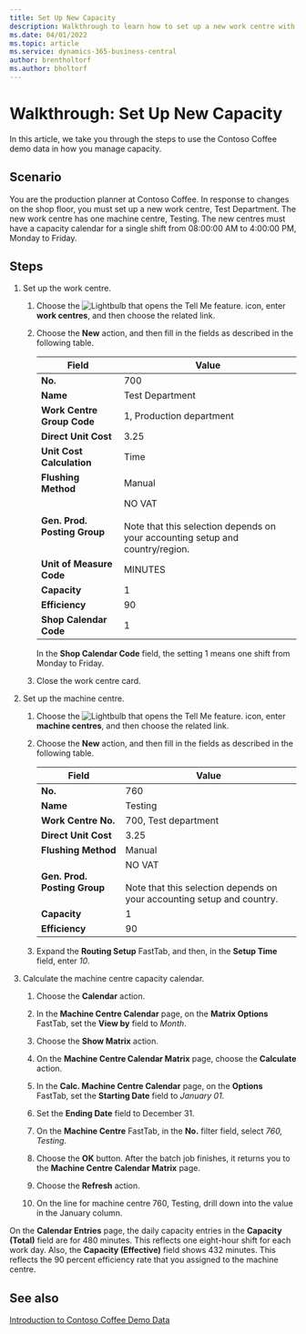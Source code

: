 ```yaml
---
title: Set Up New Capacity
description: Walkthrough to learn how to set up a new work centre with a capacity calendar for a single shift in Business Central.
ms.date: 04/01/2022
ms.topic: article
ms.service: dynamics-365-business-central
author: brentholtorf
ms.author: bholtorf
---
```


# <a name="walkthrough-set-up-new-capacity"></a>Walkthrough: Set Up New Capacity

In this article, we take you through the steps to use the Contoso Coffee demo data in how you manage capacity.  

## <a name="scenario"></a>Scenario

You are the production planner at Contoso Coffee. In response to changes on the shop floor, you must set up a new work centre, Test Department. The new work centre has one machine centre, Testing. The new centres must have a capacity calendar for a single shift from 08:00:00 AM to 4:00:00 PM, Monday to Friday.  

## <a name="steps"></a>Steps

1. Set up the work centre.

    1. Choose the ![Lightbulb that opens the Tell Me feature.](../../media/ui-search/search_small.png "Tell me what you want to do") icon, enter **work centres**, and then choose the related link.  

    2. Choose the **New** action, and then fill in the fields as described in the following table.  

        |Field  |Value  |
        |---------|---------|
        |**No.** |700|
        |**Name** |Test Department|
        |**Work Centre Group Code** |1, Production department|
        |**Direct Unit Cost**|3.25|
        |**Unit Cost Calculation**|Time|
        |**Flushing Method**|Manual|
        |**Gen. Prod. Posting Group**|NO VAT</br></br>Note that this selection depends on your accounting setup and country/region.|
        |**Unit of Measure Code** |MINUTES|
        |**Capacity** |1|
        |**Efficiency** |90|
        |**Shop Calendar Code** |1|

        In the **Shop Calendar Code** field, the setting 1 means one shift from Monday to Friday.

    3. Close the work centre card.

2. Set up the machine centre.

    1. Choose the ![Lightbulb that opens the Tell Me feature.](../../media/ui-search/search_small.png "Tell me what you want to do") icon, enter **machine centres**, and then choose the related link.  

    2. Choose the **New** action, and then fill in the fields as described in the following table.  

        |Field  |Value  |
        |---------|---------|
        |**No.** |760|
        |**Name** |Testing|
        |**Work Centre No.** |700, Test department|
        |**Direct Unit Cost**|3.25|
        |**Flushing Method**|Manual|
        |**Gen. Prod. Posting Group**|NO VAT</br></br>Note that this selection depends on your accounting setup and country.|
        |**Capacity** |1|
        |**Efficiency** |90|
    3. Expand the **Routing Setup** FastTab, and then, in the **Setup Time** field, enter *10*.  

3. Calculate the machine centre capacity calendar.  

    1. Choose the **Calendar** action.  

    2. In the **Machine Centre Calendar** page, on the **Matrix Options** FastTab, set the **View by** field to *Month*.  

    3. Choose the **Show Matrix** action.  

    4. On the **Machine Centre Calendar Matrix** page, choose the **Calculate** action.  

    5. In the **Calc. Machine Centre Calendar** page, on the **Options** FastTab, set the **Starting Date** field to *January 01*.  

    6. Set the **Ending Date** field to December 31.  

    7. On the **Machine Centre** FastTab, in the **No.** filter field, select *760, Testing*.  

    8. Choose the **OK** button. After the batch job finishes, it returns you to the **Machine Centre Calendar Matrix** page.  

    9. Choose the **Refresh** action.  

    10. On the line for machine centre 760, Testing, drill down into the value in the January column.  

On the **Calendar Entries** page, the daily capacity entries in the **Capacity (Total)** field are for 480 minutes. This reflects one eight-hour shift for each work day. Also, the **Capacity (Effective)** field shows 432 minutes. This reflects the 90 percent efficiency rate that you assigned to the machine centre.  

## <a name="see-also"></a>See also

[Introduction to Contoso Coffee Demo Data](../contoso-coffee-intro.md)  
